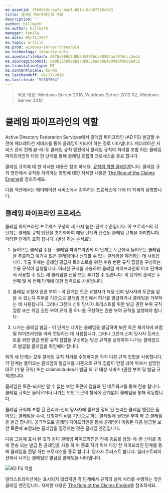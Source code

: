 ```yaml
---
ms.assetid: ffb9d63c-ba7c-4ad1-b814-6db67f98c943
title: 클레임 파이프라인의 역할
description: ''
author: billmath
ms.author: billmath
manager: femila
ms.date: 05/31/2017
ms.topic: article
ms.prod: windows-server-threshold
ms.technology: identity-adfs
ms.openlocfilehash: 5076a686b5d0b9a539f6cad8594aaf84dccc3edb
ms.sourcegitcommit: 0d0b32c8986ba7db9536e0b8648d4ddf9b03e452
ms.translationtype: MT
ms.contentlocale: ko-KR
ms.lasthandoff: 04/17/2019
ms.locfileid: "59887064"
---
```

>적용 대상: Windows Server 2016, Windows Server 2012 R2, Windows Server 2012

# <a name="the-role-of-the-claims-pipeline"></a>클레임 파이프라인의 역할
Active Directory Federation Services에서 클레임 파이프라인 \(AD FS\) 발급할 수 전에 페더레이션 서비스를 통해 클레임이 따라야 하는 경로 나타냅니다. 페더레이션 서비스 관리 전체 끝\-에\-도 클레임 규칙 엔진에서 클레임 규칙의 처리를 포함 하는 클레임 파이프라인의 다양 한 단계를 통해 클레임 흐름의 프로세스를 종료 합니다.  
  
클레임 규칙에 대 한 자세한 내용은 참조 하세요. [규칙의 역할 클레임](The-Role-of-Claim-Rules.md)합니다. 클레임 규칙 엔진에서 규칙을 처리하는 방법에 대한 자세한 내용은 [The Role of the Claims Engine](The-Role-of-the-Claims-Engine.md)을 참조하세요.  
  
다음 섹션에서는 페더레이션 서비스에서 감독하는 프로세스에 대해 더 자세히 설명합니다.  
  
## <a name="claims-pipeline-process"></a>클레임 파이프라인 프로세스  
클레임 파이프라인 프로세스 구성의 세 가지 높은\-단계 수준입니다. 이 프로세스의 각 단계는 클레임 규칙 엔진을 초기화하여 해당 단계와 관련된 클레임 규칙을 처리합니다. 이러한 단계가 포함 됩니다. \(발생 하는 순서로\):  
  
1.  들어오는 클레임 수용 - 클레임 파이프라인의 이 단계는 토큰에서 들어오는 클레임을 추출하고 예기치 않은 클레임이나 신뢰할 수 없는 클레임을 제거하는 데 사용됩니다. 추출 후에는 클레임 공급자 트러스트를 위한 수용 변환 규칙 집합을 구성하는 수용 규칙이 실행됩니다. 이러한 규칙을 사용하여 클레임 파이프라인의 이후 단계에서 사용할 수 있는 새 클레임을 전달 또는 추가할 수 있습니다. 이 단계의 출력은 두 번째 및 세 번째 단계에 대한 입력으로 사용됩니다.  
  
2.  클레임 요청자 권한 부여 - 이 단계는 토큰 요청자가 해당 신뢰 당사자의 토큰을 얻을 수 있는지 여부를 기준으로 클레임 엔진에서 허가를 발급하거나 클레임을 거부하는 데 사용됩니다. 그러나 그전에 신뢰 당사자 트러스트를 위한 발급 권한 부여 규칙 집합 또는 위임 권한 부여 규칙 중 하나를 구성하는 권한 부여 규칙을 실행해야 합니다.  
  
3.  나가는 클레임 발급 - 이 단계는 나가는 클레임을 발급하여 보안 토큰 패키지에 포함될 파이프라인을 따라 전달하는 데 사용됩니다. 그러나 그전에 신뢰 당사자 트러스트를 위한 발급 변환 규칙 집합을 구성하는 발급 규칙을 실행하여 나가는 클레임으로 발급될 클레임을 확인해야 합니다.  
  
위의 세 단계는 모두 클레임 규칙 처리를 수행하지만 각각 다른 규칙 집합을 사용합니다. 각 단계는 들어오는 클레임의 발급자를 기준으로 규칙 집합이 연결 되어 위에서 설명한 대로 \(수용 규칙\) 또는 claimincludes가 발급 되 고 대상 서비스 \(권한 부여 및 발급 규칙\)합니다.  
  
클레임은 토큰\-되지만 알 수 없는 보안 토큰에 캡슐화 된 네트워크를 통해 전송 합니다. 클레임 규칙은 들어오거나 나가는 보안 토큰의 형식에 관계없이 클레임을 통해 작동합니다.  
  
클레임 규칙에 포함 된 관리자\-신뢰 당사자에 필요한 정의 된 논리는 클레임 엔진은 들어오는 클레임을 수락, 요청자의 id를 기반으로 하는 클레임에 권한을 부여 하 고 클레임을 발급 합니다. 궁극적으로 클레임 파이프라인을 통해 클레임이 이동된 다음 발급될 보안 토큰에 포함되는 클레임을 결정하는 것은 클레임 엔진입니다.  
  
다음 그림에 표시 된 것과 같이 클레임 파이프라인은 전체 종료를 담당\-에\-한 신뢰를 통해 전송 되는 발급 된 클레임을 사용 하 여 종료 하기 위해 다양 한 파이프라인 단계를 통해 클레임을 전달 하는 프로세스를 종료 합니다. 당사자 트러스트 합니다. 일러스트레이션에서 나가는 클레임은 발급된 클레임을 나타냅니다.  
  
![AD FS 역할](media/adfs2_pipeline.gif)  
  
일러스트레이션에는 표시되지 않았지만 각 단계에서 규칙의 실제 처리를 수행하는 것은 클레임 엔진입니다. 자세한 내용은 [The Role of the Claims Engine](The-Role-of-the-Claims-Engine.md)를 참조하세요.  
  

